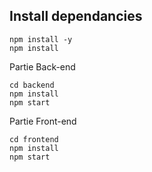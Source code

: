 ## Install dependancies
```
npm install -y
npm install
```

Partie Back-end
```
cd backend
npm install
npm start
```

Partie Front-end
```
cd frontend
npm install
npm start
```
